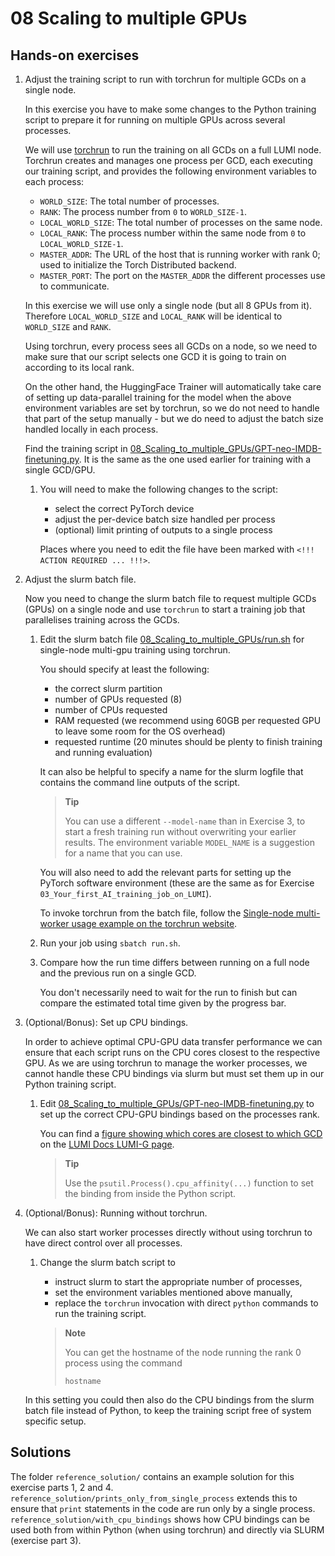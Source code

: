 # 08 Scaling to multiple GPUs

## Hands-on exercises

1. Adjust the training script to run with torchrun for multiple GCDs on a single node.

   In this exercise you have to make some changes to the Python training script to prepare it for running on multiple GPUs across several processes.

   We will use [torchrun](https://pytorch.org/docs/stable/elastic/run.html) to run the training on all GCDs on a full LUMI node. Torchrun creates and manages one process per GCD, each executing our training script, and provides the following environment variables to each process:
   - `WORLD_SIZE`: The total number of processes.
   - `RANK`: The process number from `0` to `WORLD_SIZE-1`.
   - `LOCAL_WORLD_SIZE`: The total number of processes on the same node.
   - `LOCAL_RANK`: The process number within the same node from `0` to `LOCAL_WORLD_SIZE-1`.
   - `MASTER_ADDR`: The URL of the host that is running worker with rank 0; used to initialize the Torch Distributed backend.
   - `MASTER_PORT`: The port on the `MASTER_ADDR` the different processes use to communicate.

   In this exercise we will use only a single node (but all 8 GPUs from it). Therefore `LOCAL_WORLD_SIZE` and `LOCAL_RANK` will be identical to `WORLD_SIZE` and `RANK`.

   Using torchrun, every process sees all GCDs on a node, so we need to make sure that our script selects one GCD it is going to train on according to its local rank.

   On the other hand, the HuggingFace Trainer will automatically take care of setting up data-parallel training for the model when the above environment variables are set by torchrun, so we do not need to handle that part of the setup manually - but we do need to adjust the batch size handled locally in each process.

   Find the training script in [08_Scaling_to_multiple_GPUs/GPT-neo-IMDB-finetuning.py](08_Scaling_to_multiple_GPUs/GPT-neo-IMDB-finetuning.py). It is the same as the one used earlier for training with a single GCD/GPU.

   1. You will need to make the following changes to the script:

      - select the correct PyTorch device
      - adjust the per-device batch size handled per process
      - (optional) limit printing of outputs to a single process

      Places where you need to edit the file have been marked with `<!!! ACTION REQUIRED ... !!!>`.

2. Adjust the slurm batch file.

   Now you need to change the slurm batch file to request multiple GCDs (GPUs) on a single node and use `torchrun` to start a training job that
   parallelises training across the GCDs.

   1. Edit the slurm batch file [08_Scaling_to_multiple_GPUs/run.sh](run.sh) for single-node multi-gpu training using torchrun.

      You should specify at least the following:
      - the correct slurm partition
      - number of GPUs requested (8)
      - number of CPUs requested
      - RAM requested (we recommend using 60GB per requested GPU to leave some room for the OS overhead)
      - requested runtime (20 minutes should be plenty to finish training and running evaluation)

      It can also be helpful to specify a name for the slurm logfile that contains the command line outputs of the script.

      > **Tip**
      >
      > You can use a different `--model-name` than in Exercise 3, to start a fresh training run without overwriting your
      > earlier results. The environment variable `MODEL_NAME` is a suggestion for a name that you can use.

      You will also need to add the relevant parts for setting up the PyTorch software environment (these are the same as for Exercise `03_Your_first_AI_training_job_on_LUMI`).

      To invoke torchrun from the batch file, follow the [Single-node multi-worker usage example on the torchrun website](https://pytorch.org/docs/stable/elastic/run.html#single-node-multi-worker).

   2. Run your job using `sbatch run.sh`.

   3. Compare how the run time differs between running on a full node and the previous run on a single GCD.

      You don't necessarily need to wait for the run to finish but can compare the estimated total time given by the progress bar.

3. (Optional/Bonus): Set up CPU bindings.

   In order to achieve optimal CPU-GPU data transfer performance we can ensure that each script runs on the CPU cores closest to the respective GPU.
   As we are using torchrun to manage the worker processes, we cannot handle these CPU bindings via slurm but must set them up in our Python training script.

   1. Edit [08_Scaling_to_multiple_GPUs/GPT-neo-IMDB-finetuning.py](GPT-neo-IMDB-finetuning.py) to set up the correct CPU-GPU bindings based on the processes rank.

      You can find a [figure showing which cores are closest to which GCD](https://docs.lumi-supercomputer.eu/assets/images/lumig-cpu-gpu-links.svg) on the [LUMI Docs LUMI-G page](https://docs.lumi-supercomputer.eu/hardware/lumig/).

      > **Tip**
      >
      > Use the `psutil.Process().cpu_affinity(...)` function to set the binding from inside the Python script.

4. (Optional/Bonus): Running without torchrun.

   We can also start worker processes directly without using torchrun to have direct control over all processes.

   1. Change the slurm batch script to
      - instruct slurm to start the appropriate number of processes,
      - set the environment variables mentioned above manually,
      - replace the `torchrun` invocation with direct `python` commands to run the training script.

      > **Note**
      >
      > You can get the hostname of the node running the rank 0 process using the command
      > ```
      > hostname
      > ```

   In this setting you could then also do the CPU bindings from the slurm batch file instead of Python, to keep the training script free of system specific setup.

## Solutions

The folder `reference_solution/` contains an example solution for this exercise parts 1, 2 and 4. `reference_solution/prints_only_from_single_process` extends this to ensure that `print` statements in the code are run only by a single process. `reference_solution/with_cpu_bindings` shows how CPU bindings can be used both from within Python (when using torchrun) and directly via SLURM (exercise part 3).
